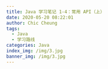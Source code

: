 ```yaml
---
title: Java 学习笔记 1-4：常用 API（上）
date: 2020-05-20 08:22:01
author: Chic Cheung
tags:
  - Java
  - 学习路线
categories: Java
index_img: /img/3.jpg
banner_img: /img/3.jpg
---
```


